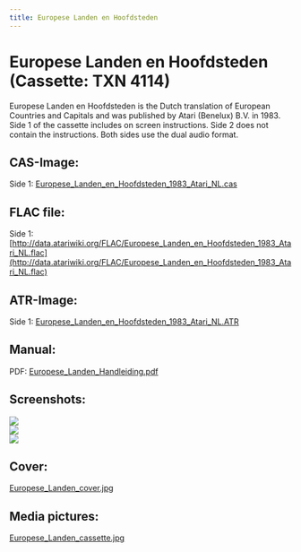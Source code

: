 ```yaml
---
title: Europese Landen en Hoofdsteden
---
```

# Europese Landen en Hoofdsteden (Cassette: TXN 4114)  
Europese Landen en Hoofdsteden is the Dutch translation of European Countries and Capitals and was published by Atari (Benelux) B.V. in 1983. Side 1 of the cassette includes on screen instructions. Side 2 does not contain the instructions. Both sides use the dual audio format.  
  
## CAS-Image:  
Side 1: [Europese_Landen_en_Hoofdsteden_1983_Atari_NL.cas](attachments/Europese_Landen_en_Hoofdsteden_1983_Atari_NL.cas)  
  
## FLAC file:  
Side 1: [http://data.atariwiki.org/FLAC/Europese_Landen_en_Hoofdsteden_1983_Atari_NL.flac](http://data.atariwiki.org/FLAC/Europese_Landen_en_Hoofdsteden_1983_Atari_NL.flac)  
  
## ATR-Image:  
Side 1: [Europese_Landen_en_Hoofdsteden_1983_Atari_NL.ATR](attachments/Europese_Landen_en_Hoofdsteden_1983_Atari_NL.ATR)  
  
## Manual:  
PDF: [Europese_Landen_Handleiding.pdf](attachments/Europese_Landen_Handleiding.pdf)  
  
## Screenshots:  
![](attachments/Europese_Landen_en_Hoofdsteden_Screenshot1.jpg)  
![](attachments/Europese_Landen_en_Hoofdsteden_Screenshot2.jpg)  
![](attachments/Europese_Landen_en_Hoofdsteden_Screenshot3.jpg)  
  
## Cover:  
[Europese_Landen_cover.jpg](attachments/Europese_Landen_cover.jpg)  
  
## Media pictures:  
[Europese_Landen_cassette.jpg](attachments/Europese_Landen_cassette.jpg)  
